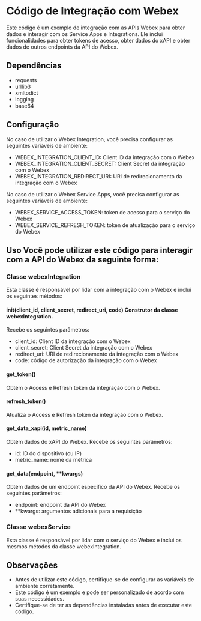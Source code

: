# Código de Integração com Webex

Este código é um exemplo de integração com as APIs  Webex para obter dados e interagir com os Service Apps e Integrations. Ele inclui funcionalidades para obter tokens de acesso, obter dados do xAPI e obter dados de outros endpoints da API do Webex.

## Dependências 
- requests 
- urllib3 
- xmltodict 
- logging 
- base64

## Configuração

No caso de utilizar o Webex Integration, você precisa configurar as seguintes variáveis de ambiente:
- WEBEX_INTEGRATION_CLIENT_ID: Client ID da integração com o Webex
- WEBEX_INTEGRATION_CLIENT_SECRET:  Client Secret da integração com o Webex
- WEBEX_INTEGRATION_REDIRECT_URI: URI de redirecionamento da integração com o Webex

No caso de utilizar o Webex Service Apps, você precisa configurar as seguintes variáveis de ambiente:
- WEBEX_SERVICE_ACCESS_TOKEN: token de acesso para o serviço do Webex 
- WEBEX_SERVICE_REFRESH_TOKEN: token de atualização para o serviço do Webex

## Uso Você pode utilizar este código para interagir com a API do Webex da seguinte forma:

### Classe webexIntegration
 Esta classe é responsável por lidar com a integração com o Webex e inclui os seguintes métodos:

#### init(client_id, client_secret, redirect_uri, code) Construtor da classe webexIntegration. 
Recebe os seguintes parâmetros: 
- client_id: Client ID da integração com o Webex 
- client_secret: Client Secret da integração com o Webex 
- redirect_uri: URI de redirecionamento da integração com o Webex 
- code: código de autorização da integração com o Webex

#### get_token() 
Obtém o Access e Refresh token da integração com o Webex.

#### refresh_token() 
Atualiza o Access e Refresh token  da integração com o Webex.

#### get_data_xapi(id, metric_name)
Obtém dados do xAPI do Webex. Recebe os seguintes parâmetros: 
- id: ID do dispositivo (ou IP)
- metric_name: nome da métrica

#### get_data(endpoint, **kwargs)
 Obtém dados de um endpoint específico da API do Webex. Recebe os seguintes parâmetros: 
 - endpoint: endpoint da API do Webex 
 - **kwargs: argumentos adicionais para a requisição

### Classe webexService
 Esta classe é responsável por lidar com o serviço do Webex e inclui os mesmos métodos da classe webexIntegration.

## Observações 
- Antes de utilizar este código, certifique-se de configurar as variáveis de ambiente corretamente. 
- Este código é um exemplo e pode ser personalizado de acordo com suas necessidades. 
- Certifique-se de ter as dependências instaladas antes de executar este código.